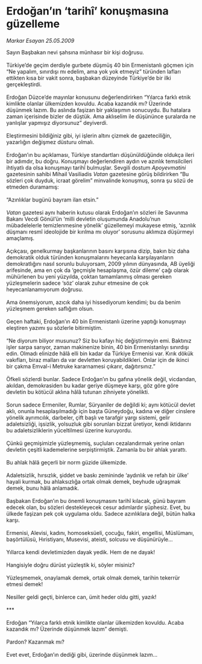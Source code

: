 # Erdoğan’ın ‘tarihî’ konuşmasına güzelleme

*Markar Esayan 25.05.2009*

<div class="taraf_structure_2col_1zq">
<div class="margen_n">



 <p>Sayın Başbakan nevi şahsına münhasır bir kişi doğrusu. <br/><br/>Türkiye’de geçim derdiyle gurbete düşmüş 40 bin Ermenistanlı göçmen için “Ne yapalım, sınırdışı mı edelim, ama yok yok etmeyiz” türünden lafları ettikten kısa bir vakit sonra, başbakan düzeyinde Türkiye’de bir ilki gerçekleştirdi. <br/><br/>Erdoğan Düzce’de mayınlar konusunu değerlendirirken “Yılarca farklı etnik kimlikte olanlar ülkemizden kovuldu. Acaba kazandık mı? Üzerinde düşünmek lazım. Bu aslında faşizan bir yaklaşımın sonucuydu. Bu hatalara zaman içerisinde bizler de düştük. Ama aklıselim ile düşününce şuralarda ne yanlışlar yapmışız diyorsunuz” deyiverdi. <br/><br/>Eleştirmesini bildiğiniz gibi, iyi işlerin altını çizmek de gazeteciliğin, yazarlığın değişmez düsturu olmalı. <br/><br/>Erdoğan’ın bu açıklaması, Türkiye standartları düşünüldüğünde oldukça ileri bir adımdır, bu doğru. Konuşmayı değerlendiren aydın ve azınlık temsilcileri ihtiyatlı da olsa konuşmayı tarihî bulmuşlar. Sevgili dostum <i>Apoyevmatini</i> gazetesinin sahibi Mihail Vasiliadis <i>Vatan</i> gazetesine görüş bildirirken “Bu sözleri çok duyduk, icraat görelim” minvalinde konuşmuş, sonra şu sözü de etmeden duramamış: <br/><br/>“Azınlıklar bugünü bayram ilan etsin.”<i> <br/><br/>Vatan</i> gazetesi aynı haberin kutusu olarak Erdoğan’ın sözleri ile Savunma Bakanı Vecdi Gönül’ün ‘milli devletin oluşumunda Anadolu’nun mübadelelerle temizlenmesine yönelik’ güzellemeyi mukayese etmiş, ‘azınlık düşmanı resmî ideolojide bir kırılma mı oluyor’ sorusunu aklımıza düşürmeyi amaçlamış. <br/><br/>Açıkçası, genelkurmay başkanlarının basını karşısına dizip, bakın biz daha demokratik olduk türünden konuşmalarını heyecanla karşılayanların demokratlığını nasıl sorunlu buluyorsam, 2009 yılının dünyasında, AB üyeliği arifesinde, ama en çok da ‘geçmişle hesaplaşma, özür dileme’ çağı olarak mühürlenen bu yeni yüzyılda, çoktan tamamlanmış olması gereken yüzleşmelerin sadece ‘söz’ olarak zuhur etmesine de çok heyecanlanamıyorum doğrusu. <br/><br/>Ama önemsiyorum, azıcık daha iyi hissediyorum kendimi; bu da benim yüzleşmem gereken saflığım olsun. <br/><br/>Geçen haftaki, Erdoğan’ın 40 bin Ermenistanlı üzerine yaptığı konuşmayı eleştiren yazımı şu sözlerle bitirmiştim. <br/><br/>“Ne diyorum biliyor musunuz? Siz bu kafayı hiç değiştirmeyin emi. Baktınız işler sarpa sarıyor, zaman makinenize binin, 40 bin Ermenistanlıyı sınırdışı edin. Olmadı elinizde hâlâ elli bin kadar da Türkiye Ermenisi var. Kırık dökük vakıfları, biraz malları da var devletten koruyabildikleri. Onlar için de ikinci bir çakma Emval-i Metruke kararnamesi çıkarır, dağıtırsınız.” <br/><br/>Öfkeli sözlerdi bunlar. Sadece Erdoğan’ın bu gafına yönelik değil, vicdandan, akıldan, demokrasiden bu kadar geriye düşmeye karşı, göz göre göre devletin bu kötücül aklına hâlâ tutunan zihniyete yönelikti. <br/><br/>Sorun sadece Ermeniler, Rumlar, Süryaniler de değildi ki; aynı kötücül devlet aklı, onunla hesaplaşılmadığı için başta Güneydoğu, kadına ve diğer cinslere yönelik ayrımcılık, darbeler, çift başlı ve tarafgir yargı sistemi, gelir adaletsizliği, işsizlik, yolsuzluk gibi sorunları bizzat üretiyor, kendi iktidarını bu adaletsizliklerin yüceltilmesi üzerine kuruyordu. <br/><br/>Çünkü geçmişimizle yüzleşmemiş, suçluları cezalandırmak yerine onları devletin çeşitli kademelerine serpiştirmiştik. Zamanla bu bir ahlak yarattı. <br/><br/>Bu ahlak hâlâ geçerli bir norm güzide ülkemizde. <br/><br/>Adaletsizlik, hırsızlık, şiddet ve baskı zemininde ‘aydınlık ve refah bir ülke’ hayali kurmak, bu ahlaksızlığa ortak olmak demek, beyhude uğraşmak demek, bunu hâlâ anlamadık. <br/><br/>Başbakan Erdoğan’ın bu önemli konuşmasını tarihî kılacak, günü bayram edecek olan, bu sözleri destekleyecek cesur adımlardır şüphesiz. Evet, bu ülkede faşizan pek çok uygulama oldu. Sadece azınlıklara değil, bütün halka karşı. <br/><br/>Ermenisi, Alevisi, kadını, homoseksüeli, çocuğu, fakiri, engellisi, Müslümanı, başörtülüsü, Hıristiyanı, Musevisi, ateisti, solcusu ve düşünürüyle... <br/><br/>Yıllarca kendi devletimizden dayak yedik. Hem de ne dayak! <br/><br/>Hangisiyle doğru dürüst yüzleştik ki, söyler misiniz? <br/><br/>Yüzleşmemek, onaylamak demek, ortak olmak demek, tarihin tekerrür etmesi demek! <br/><br/>Nesiller geldi geçti, binlerce can, ümit heder oldu gitti, yazık! <br/><br/>*** <br/><br/>Erdoğan “Yılarca farklı etnik kimlikte olanlar ülkemizden kovuldu. Acaba kazandık mı? Üzerinde düşünmek lazım” demişti. <br/><br/>Pardon? Kazanmak mı? <br/><br/>Evet evet, Erdoğan’ın dediği gibi, üzerinde düşünmek lazım...</p>
<br/>
<br/>
<br/>



<br/>


<div id="taraf_not">
</div>

</div>


</div>
